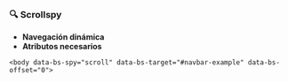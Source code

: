 ### **🔍 Scrollspy**

* **Navegación dinámica**
* **Atributos necesarios**

```
<body data-bs-spy="scroll" data-bs-target="#navbar-example" data-bs-offset="0">
```